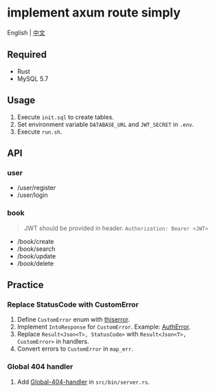 # implement axum route simply

English | [中文](README_cn.md)

## Required
- Rust
- MySQL 5.7

## Usage
1. Execute `init.sql` to create tables.
2. Set environment variable `DATABASE_URL` and `JWT_SECRET` in `.env`.
3. Execute `run.sh`.


## API

### user
- /user/register
- /user/login

### book
> JWT should be provided in header. `Authorization: Bearer <JWT>`
- /book/create
- /book/search
- /book/update
- /book/delete

## Practice
### Replace StatusCode with CustomError
1. Define `CustomError` enum with [thiserror](https://github.com/dtolnay/thiserror).
2. Implement `IntoResponse` for `CustomError`. Example: [AuthError](https://github.com/tokio-rs/axum/blob/main/examples/jwt/src/main.rs#L142).
3. Replace `Result<Json<T>, StatusCode>` with `Result<Json<T>, CustomError>` in handlers.
4. Convert errors to `CustomError` in `map_err`.

### Global 404 handler
1. Add [Global-404-handler](https://github.com/tokio-rs/axum/tree/main/examples/global-404-handler) in `src/bin/server.rs`.
